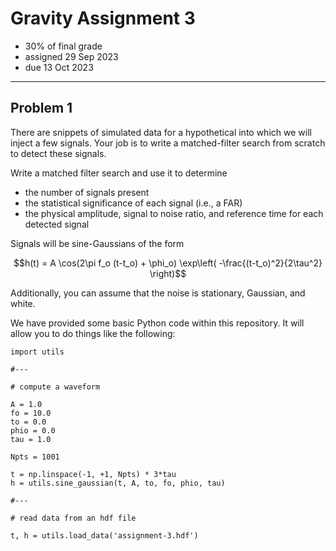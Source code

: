 # Gravity Assignment 3

  * 30% of final grade
  * assigned 29 Sep 2023
  * due 13 Oct 2023

---

## Problem 1

There are snippets of simulated data for a hypothetical into which we will inject a few signals.
Your job is to write a matched-filter search from scratch to detect these signals.

Write a matched filter search and use it to determine

  * the number of signals present
  * the statistical significance of each signal (i.e., a FAR)
  * the physical amplitude, signal to noise ratio, and reference time for each detected signal

Signals will be sine-Gaussians of the form

```math
h(t) = A \cos(2\pi f_o (t-t_o) + \phi_o) \exp\left( -\frac{(t-t_o)^2}{2\tau^2} \right)
```

Additionally, you can assume that the noise is stationary, Gaussian, and white.

We have provided some basic Python code within this repository.
It will allow you to do things like the following:

```
import utils

#---

# compute a waveform

A = 1.0
fo = 10.0
to = 0.0
phio = 0.0
tau = 1.0

Npts = 1001

t = np.linspace(-1, +1, Npts) * 3*tau
h = utils.sine_gaussian(t, A, to, fo, phio, tau)

#---

# read data from an hdf file

t, h = utils.load_data('assignment-3.hdf')
```
